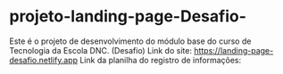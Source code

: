 # projeto-landing-page-Desafio-
Este é o projeto de desenvolvimento do módulo base do curso de Tecnologia da Escola DNC. (Desafio)
Link do site: https://landing-page-desafio.netlify.app
Link da planilha do registro de informações: 

